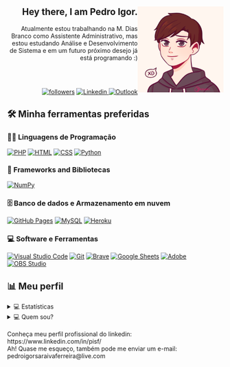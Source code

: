 <div styles="padding-button:20px;">
   <img src="https://github.com/pedroigorsf/pedroigorsf/blob/main/perfil.png" align="right" width="200">
   <div align="right">
  <h2>Hey there, I am Pedro Igor.</h2>
Atualmente estou trabalhando na M. Dias Branco como Assistente Administrativo, mas estou estudando Análise e Desenvolvimento de Sistema e em um futuro próximo desejo já está programando :)

<br/>

</div>
</div>

<br><br>

<div align="right">
<a href="https://github.com/pedroigorsf?tab=followers">
<img alt="followers" title="Follow me on Github" src="https://custom-icon-badges.herokuapp.com/github/followers/pedroigorsf?color=236ad3&labelColor=1155ba&style=for-the-badge&logo=person-add&label=Follow&logoColor=white"/></a>
<!-- STARTS
<a href="https://github.com/pedroigorsf?tab=repositories&sort=stargazers">
<img alt="total stars" title="Total stars on GitHub" src="https://custom-icon-badges.herokuapp.com/badge/dynamic/json?logo=star&color=55960c&labelColor=488207&label=Stars&style=for-the-badge&query=%24.stars&url=https://api.github-star-counter.workers.dev/user/pedroigorsf"/></a>
-->
<a href="https://www.linkedin.com/in/pisf/">  
<img src="https://img.shields.io/badge/LinkedIn-0077B5?style=for-the-badge&logo=linkedin&logoColor=white" alt="Linkedin">
</a>

<!-- INSTAGRAM
<a href="#">
<img src="https://img.shields.io/badge/Instagram-E4405F?style=for-the-badge&logo=instagram&logoColor=white" alt="Instagram">
</a>
-->

<a href="mailto:pedroigorsaraivaferreira@live.com">
<img src="https://img.shields.io/badge/Microsoft_Outlook-0078D4?style=for-the-badge&logo=microsoft-outlook&logoColor=white" alt="Outlook">
</a>
</div>




<!-- Social badges section -->
<!-- Badges with custom icons - https://github.com/DenverCoder1/custom-icon-badges -->
<!-- YouTube stats - https://github.com/DenverCoder1/github-readme-youtube-stats -->
<!-- View counter - https://github.com/DenverCoder1/Simple-View-Counter -->
<!-- Star counter - https://github.com/idealclover/GitHub-Star-Counter -->





## 🛠️ Minha ferramentas preferidas

### 👨‍💻 Linguagens de Programação

<p>
    <a href="https://github.com/search?q=user%3pedroigorsf+language%3Aphp"><img alt="PHP" src="https://img.shields.io/badge/PHP-777BB4.svg?logo=php&logoColor=white"></a>
    <a href="https://github.com/search?q=user%3pedroigorsf+language%3Ahtml"><img alt="HTML" src="https://img.shields.io/badge/HTML-E34F26.svg?logo=html5&logoColor=white"></a>
    <a href="https://github.com/search?q=user%3pedroigorsf+language%3Acss"><img alt="CSS" src="https://img.shields.io/badge/CSS-1572B6.svg?logo=css3&logoColor=white"></a>
    <a href="https://github.com/search?q=user%3pedroigorsf+language%3Apython"><img alt="Python" src="https://img.shields.io/badge/Python-14354C.svg?logo=python&logoColor=white"></a>
  
  
  
   <!--   <a href="https://github.com/search?q=user%3pedroigorsf+language%3Aassembly"><img alt="MIPS Assembly" src="https://custom-icon-badges.herokuapp.com/badge/Assembly-525252.svg?logo=asm-hex&logoColor=white"></a> -->
   <!--   <a href="https://github.com/search?q=user%3pedroigorsf+language%3Abash"><img alt="Bash" src="https://img.shields.io/badge/Bash-121011.svg?logo=gnu-bash&logoColor=white"></a> -->
   <!--   <a href="https://github.com/search?q=user%3pedroigorsf+language%3Ac"><img alt="C" src="https://custom-icon-badges.herokuapp.com/badge/C-03599C.svg?logo=c-in-hexagon&logoColor=white"></a> -->
   <!--   <a href="https://github.com/search?q=user%3pedroigorsf+language%3Acpp"><img alt="C++" src="https://custom-icon-badges.herokuapp.com/badge/C++-9C033A.svg?logo=cpp2&logoColor=white"></a> -->
   <!--   <a href="https://github.com/search?q=user%3pedroigorsf+language%3Acsharp"><img alt="C#" src="https://custom-icon-badges.herokuapp.com/badge/C%23-68217A.svg?logo=cs2&logoColor=white"></a> -->
   <!--   <a href="https://github.com/search?q=user%3pedroigorsf+language%3Aceylon"><img alt="Ceylon" src="https://custom-icon-badges.herokuapp.com/badge/Ceylon-E39842.svg?logo=ceylon&logoColor=white"></a> -->
   <!--   <a href="https://github.com/search?q=user%3pedroigorsf+language%3Adart"><img alt="Dart" src="https://img.shields.io/badge/Dart-15A6C4.svg?logo=dart&logoColor=white"></a> -->
   <!--   <a href="https://github.com/search?q=user%3pedroigorsf+language%3Ags"><img alt="Google Apps Script" src="https://custom-icon-badges.herokuapp.com/badge/Google%20Apps%20Script-02569B.svg?logo=color-swatch&logoColor=white"></a> -->
   <!--   <a href="https://github.com/search?q=user%3pedroigorsf+language%3Ajava"><img alt="Java" src="https://img.shields.io/badge/Java-007396.svg?logo=java&logoColor=white"></a> -->
   <!--   <a href="https://github.com/search?q=user%3pedroigorsf+language%3Ajavascript"><img alt="JavaScript" src="https://img.shields.io/badge/JavaScript-F7DF1E.svg?logo=javascript&logoColor=black"></a> -->
   <!--   <a href="https://github.com/search?q=user%3pedroigorsf+language%3Akotlin"><img alt="Kotlin" src="https://img.shields.io/badge/Kotlin-0095D5.svg?logo=Kotlin&logoColor=white"></a> -->
   <!--   <a href="https://github.com/search?q=user%3pedroigorsf+language%3Atex"><img alt="LaTeX" src="https://img.shields.io/badge/LaTeX-008080.svg?logo=LaTeX&logoColor=white"></a> -->
   <!--   <a href="https://github.com/search?q=user%3pedroigorsf+language%3Amarkdown"><img alt="Markdown" src="https://img.shields.io/badge/Markdown-000000.svg?logo=markdown&logoColor=white"></a> -->
   <!--   <a href="https://github.com/search?q=user%3pedroigorsf+language%3Ajavascript"><img alt="Node.js" src="https://img.shields.io/badge/Node.js-43853D.svg?logo=node.js&logoColor=white"></a> -->
   <!--   <a href="https://github.com/search?q=user%3pedroigorsf+language%3Aprolog"><img alt="Prolog" src="https://custom-icon-badges.herokuapp.com/badge/Prolog-E61B23.svg?logo=swi-prolog&logoColor=white"></a> -->
   <!--   <a href="https://github.com/search?q=user%3pedroigorsf+language%3Ar"><img alt="R" src="https://img.shields.io/badge/R-276DC3.svg?logo=r&logoColor=white"></a> -->
   <!--   <a href="https://github.com/search?q=user%3pedroigorsf+language%3Aruby"><img alt="Ruby" src="https://img.shields.io/badge/Ruby-CC342D.svg?logo=ruby&logoColor=white"></a> -->
   <!--   <a href="https://github.com/search?q=user%3pedroigorsf+language%3Asass"><img alt="SASS" src="https://img.shields.io/badge/Sass-hotpink.svg?logo=SASS&logoColor=white"></a> -->
   <!--   <a href="https://github.com/search?q=user%3pedroigorsf+language%3Ascratch"><img alt="Scratch" src="https://img.shields.io/badge/Scratch-4D97FF.svg?logo=scratch&logoColor=white"></a> -->
   <!--   <a href="https://github.com/search?q=user%3pedroigorsf+language%3Asql"><img alt="SQL" src="https://custom-icon-badges.herokuapp.com/badge/SQL-025E8C.svg?logo=database&logoColor=white"></a> -->
  <!--    <a href="https://github.com/search?q=user%3pedroigorsf+language%3Asvg"><img alt="SVG+XML" src="https://img.shields.io/badge/SVG%2BXML-e0982c.svg?logo=svg&logoColor=white"></a> -->
  <!--    <a href="https://github.com/search?q=user%3pedroigorsf+language%3AtypeScript"><img alt="TypeScript" src="https://img.shields.io/badge/TypeScript-007ACC.svg?logo=typescript&logoColor=white"></a> -->
</p>

### 🧰 Frameworks and Bibliotecas

<p>
    <a href="#"><img alt="NumPy" src="https://img.shields.io/badge/Numpy-013243.svg?logo=numpy&logoColor=white"></a>
  
  
    
  <!--   <a href="#"><img alt="Arduino" src="https://img.shields.io/badge/-Arduino-00979D?logo=Arduino&logoColor=white"></a> -->
  <!--   <a href="#"><img alt="Bootstrap" src="https://img.shields.io/badge/Bootstrap-7952B3.svg?logo=bootstrap&logoColor=white"></a> -->
  <!--   <a href="#"><img alt="Cordova" src="https://img.shields.io/badge/-Cordova-E8E8E8?logo=apache-cordova&logoColor=black"></a> -->
  <!--   <a href="#"><img alt="Electron" src="https://img.shields.io/badge/Electron-20232e.svg?logo=electron&logoColor=white"></a> -->
  <!--   <a href="#"><img alt="Express.js" src="https://img.shields.io/badge/Express.js-404d59.svg?logo=express&logoColor=white"></a> -->
  <!--   <a href="#"><img alt="Flutter" src="https://img.shields.io/badge/Flutter-02569B.svg?logo=flutter&logoColor=white"></a> -->
  <!--   <a href="#"><img alt="GitHub Actions" src="https://img.shields.io/badge/GitHub%20Actions-2671E5.svg?logo=github%20actions&logoColor=white"></a> -->
  <!--   <a href="#"><img alt="Jest" src="https://img.shields.io/badge/Jest-C21325.svg?logo=jest&logoColor=white"></a> -->
  <!--   <a href="#"><img alt="JUnit" src="https://custom-icon-badges.herokuapp.com/badge/JUnit-25A162.svg?logo=check-circle&logoColor=white"></a> -->
  <!--   <a href="#"><img alt="Keras" src="https://img.shields.io/badge/Keras-D00000.svg?logo=Keras&logoColor=white"></a> -->
  <!--   <a href="#"><img alt="Material Design" src="https://img.shields.io/badge/Material%20Design-0081CB.svg?logo=material-design&logoColor=white"></a> -->
  <!--   <a href="#"><img alt="Pandas" src="https://img.shields.io/badge/Pandas-150458.svg?logo=pandas&logoColor=white"></a> -->
  <!--   <a href="#"><img alt="PHPUnit" src="https://custom-icon-badges.herokuapp.com/badge/PHPUnit-366488.svg?logo=test-tube&logoColor=white"></a> -->
  <!--   <a href="#"><img alt="Pytest" src="https://img.shields.io/badge/Pytest-0A9EDC.svg?logo=pytest&logoColor=white"></a> -->
  <!--   <a href="#"><img alt="React" src="https://img.shields.io/badge/React-20232a.svg?logo=react&logoColor=%2361DAFB"></a> -->
  <!--   <a href="#"><img alt="SonarLint" src="https://img.shields.io/badge/-SonarLint-CB2029?logo=sonarlint&logoColor=white"></a> -->
  <!--   <a href="#"><img alt="Symfony" src="https://img.shields.io/badge/Symfony-111111.svg?logo=symfony&logoColor=white"></a> -->
  <!--   <a href="#"><img alt="SymPy" src="https://img.shields.io/badge/Sympy-3B5526.svg?logo=sympy&logoColor=white"></a> -->
  <!--   <a href="#"><img alt="TensorFlow" src="https://img.shields.io/badge/TensorFlow-FF6F00.svg?logo=TensorFlow&logoColor=white"></a> -->
  <!--   <a href="#"><img alt="Wordpress" src="https://img.shields.io/badge/Wordpress-21759B?logo=wordpress&logoColor=white"></a> -->
   <!--  <a href="#"><img alt="WPF (.Net)" src="https://img.shields.io/badge/WPF-5C2D91?logo=.net&logoColor=white"></a> -->
</p>

### 🗄️ Banco de dados e Armazenamento em nuvem

<p>
    <a href="#"><img alt="GitHub Pages" src="https://img.shields.io/badge/GitHub%20Pages-327FC7.svg?logo=github&logoColor=white"></a>
    <a href="#"><img alt="MySQL" src="https://img.shields.io/badge/MySQL-00f.svg?logo=mysql&logoColor=white"></a>
    <a href="#"><img alt="Heroku" src="https://img.shields.io/badge/Heroku-430098?style=for-the-badge&logo=heroku&logoColor=white"></a>
</p>


   <!-- <a href="#"><img alt="Heroku" src="https://img.shields.io/badge/Heroku-430098.svg?logo=heroku&logoColor=white"></a> -->
   <!-- <a href="#"><img alt="MongoDB" src ="https://img.shields.io/badge/MongoDB-4ea94b.svg?logo=mongodb&logoColor=white"></a> -->
   <!-- <a href="#"><img alt="Notion" src="https://img.shields.io/badge/Notion-010101.svg?logo=notion&logoColor=white"></a> -->
   <!-- <a href="#"><img alt="Oracle" src ="https://img.shields.io/badge/Oracle-F00000.svg?logo=oracle&logoColor=white"></a> -->
   <!-- <a href="#"><img alt="PostgreSQL" src ="https://img.shields.io/badge/PostgreSQL-316192.svg?logo=postgresql&logoColor=white"></a> -->
   <!-- <a href="#"><img alt="Repl.it" src="https://img.shields.io/badge/Repl.it-0D101E.svg?logo=Replit&logoColor=white"></a> -->
   <!-- <a href="#"><img alt="SQLite" src ="https://img.shields.io/badge/SQLite-07405e.svg?logo=sqlite&logoColor=white"></a> -->
   <!-- <a href="#"><img alt="Vercel" src="https://img.shields.io/badge/Vercel-000000.svg?logo=vercel&logoColor=white"></a> -->
   

### 💻 Software e Ferramentas

<p>
    <a href="#"><img alt="Visual Studio Code" src="https://img.shields.io/badge/Visual%20Studio%20Code-0078d7.svg?logo=visual-studio-code&logoColor=white"></a>
    <a href="#"><img alt="Git" src="https://img.shields.io/badge/Git-F05033.svg?logo=git&logoColor=white"></a>
    <a href="#"><img alt="Brave" src="https://img.shields.io/badge/-Brave-FB542B?logo=brave&logoColor=white"></a>
    <a href="#"><img alt="Google Sheets" src="https://img.shields.io/badge/Google%20Sheets-34A853.svg?logo=google%20sheets&logoColor=white"></a>
    <a href="#"><img alt="Adobe" src="https://img.shields.io/badge/Adobe-FF0000.svg?logo=adobe&logoColor=white"></a>
    <a href="#"><img alt="OBS Studio" src="https://img.shields.io/badge/-OBS%20Studio-302E31?logo=obs-studio&logoColor=white"></a>
</p>

  <!--   <a href="#"><img alt="Android" src="https://img.shields.io/badge/Android-3DDC84?logo=android&logoColor=white"></a> -->
  <!--   <a href="#"><img alt="Android Studio" src="https://img.shields.io/badge/Android%20Studio-008678.svg?logo=android-studio&logoColor=white"></a> -->
  <!--   <a href="#"><img alt="Arch Linux" src="https://img.shields.io/badge/Arch%20Linux-1793D1.svg?logo=arch-linux&logoColor=white"></a> -->
  <!--   <a href="#"><img alt="Audacity" src="https://img.shields.io/badge/-Audacity-0000CC?logo=audacity&logoColor=white"></a> -->
  <!--   <a href="#"><img alt="Bitwarden" src="https://img.shields.io/badge/-Bitwarden-175DDC?logo=bitwarden&logoColor=white"></a> -->
  <!--   <a href="#"><img alt="Codepen" src="https://img.shields.io/badge/Codepen-000000.svg?logo=codepen&logoColor=white"></a> -->
  <!--   <a href="#"><img alt="Construct 3" src="https://img.shields.io/badge/Construct%203-00b56a.svg?logo=construct-3&logoColor=white"></a> -->
  <!--   <a href="#"><img alt="Dark Reader" src="https://img.shields.io/badge/-Dark%20Reader-141E24?logo=dark-reader&logoColor=white"></a> -->
  <!--   <a href="#"><img alt="Inkscape" src="https://img.shields.io/badge/Inkscape-000000?logo=Inkscape&logoColor=white"></a> -->
  <!--   <a href="#"><img alt="Jupyter" src="https://img.shields.io/badge/Jupyter-F37626.svg?logo=Jupyter&logoColor=white"></a> -->
  <!--   <a href="#"><img alt="Mathematica" src="https://img.shields.io/badge/Mathematica-DD1100.svg?logo=wolfram-mathematica&logoColor=white"></a> -->
  <!--   <a href="#"><img alt="Photopea" src="https://img.shields.io/badge/Photopea-18A497?logo=photopea&logoColor=white"></a> -->
  <!--   <a href="#"><img alt="Postman" src="https://img.shields.io/badge/Postman-FF6C37?logo=postman&logoColor=white"></a> -->
  <!--   <a href="#"><img alt="Stack Overflow" src="https://img.shields.io/badge/-Stack%20Overflow-FE7A16?logo=stack-overflow&logoColor=white"></a> -->
    



## 📊 Meu perfil
<details> 
  <summary>💻 Estatísticas</summary>
    <br/>
      <div align="center">
    
  <a href="https://github.com/pedroigorsf/github-readme-streak-stats">
    <img title="🔥 Get streak stats for your profile at git.io/streak-stats" alt="pedroigorsf's streak" src="https://github-readme-streak-stats.herokuapp.com/?user=pedroigorsf&theme=monokai-metallian&hide_border=true"/>
  </a>
    
  <a href="https://github.com/anuraghazra/github-readme-stats"><img alt="pedroigorsf's Principais linguagens" align="center" src="https://github-readme-stats.vercel.app/api/top-langs/?username=pedroigorsf&langs_count=8&layout=compact&theme=react&hide_border=true&bg_color=1F222E&title_color=F85D7F&icon_color=F8D866&hide=Jupyter%20Notebook" height="192px"/></a>
  <br/>    
  
  <a href="https://github.com/pedroigorsf?tab=repositories&sort=stargazers"><img alt="Meu repositório" title="Meu repositório" src="https://custom-icon-badges.herokuapp.com/badge/-All%20Repos-2962FF?style=for-the-badge&logoColor=white&logo=repo"/></a>

  <b>Observação:</b> As principais linguagens são apenas uma métrica do meu repositório, mas que não refletem diretamente na experiência e/ou nível de habilidade.
    </div>
   </details>
   
   
  <details> 
  <summary>💻 Quem sou?</summary>
    <br/>
      <div align="left">
          <p>
        Me chamo Pedro Igor, mas algumas pessoas me chamam só de "Pedro" ou "Igor", fique avontade! Estou trabalhando na área administrativa na empresa M. Dias Branco como Assistente Administrative, atualmente estou estudando Análise e Desenvolvimento de Sistemas na Faculdade FADAM.<br>
        Tenho alguns fatos curiosos, pois embora eu seja jovem, sou Diabético e Celíaco (Alergia ao trigo), mas já me adaptei muito bem a essas mudanças da minha vida, então não precisa se preocupar, rs!<br>
        Sem mais delongas, espero que tenha gostado do meu perfil!
          </p>
      </div>
   </details>
   
<br>
Conheça meu perfil profissional do linkedin: https://www.linkedin.com/in/pisf/
<br>
Ah! Quase me esqueço, também pode me enviar um e-mail: pedroigorsaraivaferreira@live.com
